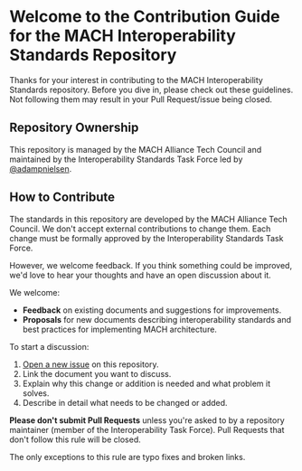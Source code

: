 # Welcome to the Contribution Guide for the MACH Interoperability Standards Repository

Thanks for your interest in contributing to the MACH Interoperability Standards repository. Before you dive in, please check out these guidelines. Not following them may result in your Pull Request/issue being closed.

## Repository Ownership

This repository is managed by the MACH Alliance Tech Council and maintained by the Interoperability Standards Task Force led by [@adampnielsen](https://github.com/adampnielsen).

## How to Contribute

The standards in this repository are developed by the MACH Alliance Tech Council. We don't accept external contributions to change them. Each change must be formally approved by the Interoperability Standards Task Force.

However, we welcome feedback. If you think something could be improved, we'd love to hear your thoughts and have an open discussion about it.

We welcome:

* **Feedback** on existing documents and suggestions for improvements.
* **Proposals** for new documents describing interoperability standards and best practices for implementing MACH architecture.

To start a discussion:

1. [Open a new issue](https://github.com/machalliance/standards/issues/new) on this repository.
2. Link the document you want to discuss.
3. Explain why this change or addition is needed and what problem it solves.
4. Describe in detail what needs to be changed or added.

**Please don't submit Pull Requests** unless you're asked to by a repository maintainer (member of the Interoperability Task Force). Pull Requests that don't follow this rule will be closed.

The only exceptions to this rule are typo fixes and broken links.
